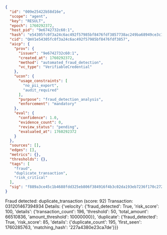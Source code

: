 ```json
{
  "id": "009e25422b58d16e",
  "scope": "agent",
  "key": "RESULT",
  "epoch": 1760292372,
  "host_pid": "9e6742732c60:1",
  "hash": "e54305fc0f3a24c6ac492f57985bf8476fdf3857738ac249ba68949ce3c1c3dc",
  "cid": "QmV1e54305fc0f3a24c6ac492f57985bf8476fdf3857",
  "aicp": {
    "prov": {
      "issuer": "9e6742732c60:1",
      "created_at": 1760292372,
      "method": "automated_fraud_detection",
      "vc_type": "VerifiableCredential"
    },
    "ucon": {
      "usage_constraints": [
        "no_pii_export",
        "audit_required"
      ],
      "purpose": "fraud_detection_analysis",
      "enforcement": "mandatory"
    },
    "eval": {
      "confidence": 1.0,
      "evidence_count": 0,
      "review_status": "pending",
      "evaluated_at": 1760292372
    }
  },
  "sources": [],
  "edges": [],
  "metrics": {},
  "thresholds": {},
  "tags": [
    "fraud",
    "duplicate_transaction",
    "risk_critical"
  ],
  "sig": "f889a3ce45c1b4688fdd325eb806f384916f4b3c02da193eb7236f170c272493"
}
```

Fraud detected: duplicate_transaction (score: 92)
Transaction: 031201467394934
Details: {'velocity': {'fraud_detected': True, 'risk_score': 100, 'details': {'transaction_count': 196, 'threshold': 50, 'total_amount': 66510836, 'amount_threshold': 10000000}}, 'duplicate': {'fraud_detected': True, 'risk_score': 85, 'details': {'duplicate_count': 195, 'first_seen': 1760285763, 'matching_hash': '227a4380e23ca7de'}}}